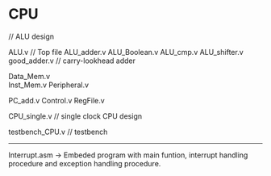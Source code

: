 # CPU
// ALU design


ALU.v  // Top file
ALU_adder.v
ALU_Boolean.v
ALU_cmp.v
ALU_shifter.v
good_adder.v  // carry-lookhead adder


Data_Mem.v  
Inst_Mem.v
Peripheral.v


PC_add.v
Control.v
RegFile.v


CPU_single.v // single clock CPU design

testbench_CPU.v  // testbench

---

Interrupt.asm  ->  Embeded program with main funtion, interrupt handling procedure and exception handling procedure.